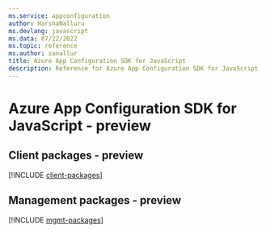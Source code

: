 ```yaml
---
ms.service: appconfiguration
author: HarshaNalluru
ms.devlang: javascript
ms.data: 07/22/2022
ms.topic: reference
ms.author: sanallur
title: Azure App Configuration SDK for JavaScript
description: Reference for Azure App Configuration SDK for JavaScript
---
```

# Azure App Configuration SDK for JavaScript - preview

## Client packages - preview
[!INCLUDE [client-packages](app-configuration-client-index.md)]
## Management packages - preview
[!INCLUDE [mgmt-packages](app-configuration-mgmt-index.md)]